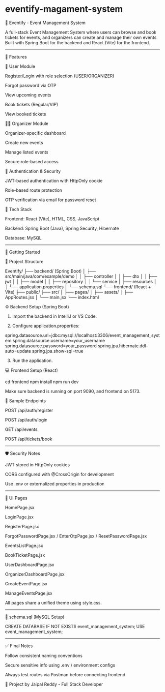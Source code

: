 ﻿# eventify-magament-system
🎉 Eventify - Event Management System

A full-stack Event Management System where users can browse and book tickets for events, and organizers can create and manage their own events. Built with Spring Boot for the backend and React (Vite) for the frontend.


---

🌟 Features

👤 User Module

Register/Login with role selection (USER/ORGANIZER)

Forgot password via OTP

View upcoming events

Book tickets (Regular/VIP)

View booked tickets


🧑‍💼 Organizer Module

Organizer-specific dashboard

Create new events

Manage listed events

Secure role-based access


🔐 Authentication & Security

JWT-based authentication with HttpOnly cookie

Role-based route protection

OTP verification via email for password reset


📄 Tech Stack

Frontend: React (Vite), HTML, CSS, JavaScript

Backend: Spring Boot (Java), Spring Security, Hibernate

Database: MySQL



---

🚀 Getting Started

📁 Project Structure

Eventify/
├── backend/ (Spring Boot)
│   ├── src/main/java/com/example/demo
│   │   ├── controller
│   │   ├── dto
│   │   ├── jwt
│   │   ├── model
│   │   ├── repository
│   │   └── service
│   ├── resources
│   │   └── application.properties
│   └── schema.sql
└── frontend/ (React + Vite)
    ├── public/
    ├── src/
    │   ├── pages/
    │   ├── assets/
    │   ├── AppRoutes.jsx
    │   └── main.jsx
    └── index.html

⚙️ Backend Setup (Spring Boot)

1. Import the backend in IntelliJ or VS Code.


2. Configure application.properties:



spring.datasource.url=jdbc:mysql://localhost:3306/event_management_system
spring.datasource.username=your_username
spring.datasource.password=your_password
spring.jpa.hibernate.ddl-auto=update
spring.jpa.show-sql=true

3. Run the application.



💻 Frontend Setup (React)

cd frontend
npm install
npm run dev

Make sure backend is running on port 9090, and frontend on 5173.

🧪 Sample Endpoints

POST /api/auth/register

POST /api/auth/login

GET /api/events

POST /api/tickets/book



---

🛡️ Security Notes

JWT stored in HttpOnly cookies

CORS configured with @CrossOrigin for development

Use .env or externalized properties in production



---

🎨 UI Pages

HomePage.jsx

LoginPage.jsx

RegisterPage.jsx

ForgotPasswordPage.jsx / EnterOtpPage.jsx / ResetPasswordPage.jsx

EventsListPage.jsx

BookTicketPage.jsx

UserDashboardPage.jsx

OrganizerDashboardPage.jsx

CreateEventPage.jsx

ManageEventsPage.jsx


All pages share a unified theme using style.css.


---

🧾 schema.sql (MySQL Setup)

CREATE DATABASE IF NOT EXISTS event_management_system;
USE event_management_system;

---

✅ Final Notes

Follow consistent naming conventions

Secure sensitive info using .env / environment configs

Always test routes via Postman before connecting frontend


📌 Project by Jaipal Reddy - Full Stack Developer

